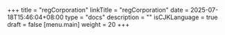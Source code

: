 +++
title = "regCorporation"
linkTitle = "regCorporation"
date = 2025-07-18T15:46:04+08:00
type = "docs"
description = ""
isCJKLanguage = true
draft = false
[menu.main]
	weight = 20
+++